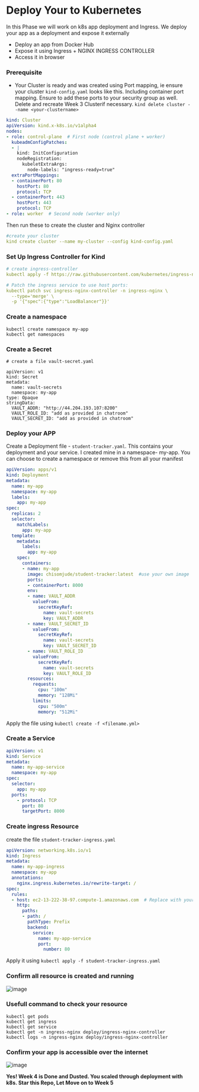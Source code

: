 # Deploy Your to Kubernetes 
In this Phase we will work on k8s app deployment and  Ingress. We deploy your app as a deployment and expose it externally

- Deploy an app from Docker Hub
- Expose it using Ingress + NGINX INGRESS CONTROLLER
- Access it in browser


### Prerequisite
- Your Cluster is ready and was created using Port mapping, ie ensure your cluster `kind-config.yaml` looks like this. Including container port mapping. Ensure to add these ports to your security group as well. Delete and recreate Week 3 Clusterif necessary. `kind delete cluster --name <your-clustername>`

```yml
kind: Cluster
apiVersion: kind.x-k8s.io/v1alpha4
nodes:
- role: control-plane  # First node (control plane + worker)
  kubeadmConfigPatches:
  - |
    kind: InitConfiguration
    nodeRegistration:
      kubeletExtraArgs:
        node-labels: "ingress-ready=true"
  extraPortMappings:
  - containerPort: 80
    hostPort: 80
    protocol: TCP
  - containerPort: 443
    hostPort: 443
    protocol: TCP
- role: worker  # Second node (worker only)
```

Then run these to create the cluster and Nginx controller

```yml
#create your cluster
kind create cluster --name my-cluster --config kind-config.yaml

```


### Set Up Ingress Controller for Kind

```yml
# create ingress-controller
kubectl apply -f https://raw.githubusercontent.com/kubernetes/ingress-nginx/main/deploy/static/provider/kind/deploy.yaml

# Patch the ingress service to use host ports:
kubectl patch svc ingress-nginx-controller -n ingress-nginx \
  --type='merge' \
  -p '{"spec":{"type":"LoadBalancer"}}'

```

### Create a namespace
```
kubectl create namespace my-app
kubectl get namespaces
```

### Create  a Secret

```
# create a file vault-secret.yaml

apiVersion: v1
kind: Secret
metadata:
  name: vault-secrets
  namespace: my-app
type: Opaque
stringData:
  VAULT_ADDR: "http://44.204.193.107:8200"
  VAULT_ROLE_ID: "add as provided in chatroom"
  VAULT_SECRET_ID: "add as provided in chatroom"
```

### Deploy your APP

Create a Deployment file - `student-tracker.yaml`. This contains your deployment and your service. I created mine in  a namespace- my-app. You can choose to create a namespace or remove this from all your manifest

```yml
apiVersion: apps/v1
kind: Deployment
metadata:
  name: my-app
  namespace: my-app
  labels:
    app: my-app
spec:
  replicas: 2
  selector:
    matchLabels:
      app: my-app
  template:
    metadata:
      labels:
        app: my-app
    spec:
      containers:
      - name: my-app
        image: chisomjude/student-tracker:latest  #use your own image
        ports:
        - containerPort: 8000
        env:
        - name: VAULT_ADDR
          valueFrom:
            secretKeyRef:
              name: vault-secrets
              key: VAULT_ADDR
        - name: VAULT_SECRET_ID
          valueFrom:
            secretKeyRef:
              name: vault-secrets
              key: VAULT_SECRET_ID
        - name: VAULT_ROLE_ID
          valueFrom:
            secretKeyRef:
              name: vault-secrets
              key: VAULT_ROLE_ID
        resources:
          requests:
            cpu: "100m"
            memory: "128Mi"
          limits:
            cpu: "500m"
            memory: "512Mi"

```

Apply the file using `kubectl create -f <filename.yml>`



### Create a Service 

```yml
apiVersion: v1
kind: Service
metadata:
  name: my-app-service
  namespace: my-app
spec:
  selector:
    app: my-app
  ports:
    - protocol: TCP
      port: 80
      targetPort: 8000

```

### Create ingress Resource
create the file  `student-tracker-ingress.yaml`

```yml
apiVersion: networking.k8s.io/v1
kind: Ingress
metadata:
  name: my-app-ingress
  namespace: my-app
  annotations:
    nginx.ingress.kubernetes.io/rewrite-target: /
spec:
  rules:
  - host: ec2-13-222-38-97.compute-1.amazonaws.com  # Replace with your EC2's public DNS 
    http:
      paths:
      - path: /
        pathType: Prefix
        backend:
          service:
            name: my-app-service
            port:
              number: 80
```

Apply it using `kubectl apply -f student-tracker-ingress.yaml`


### Confirm all resource is created and running

![image](https://github.com/user-attachments/assets/191d257e-a325-499b-9155-93dcf1f874c5)


### Usefull command to check your resource

```
kubectl get pods
kubectl get ingress
kubectl get service
kubectl get -n ingress-nginx deploy/ingress-nginx-controller
kubectl logs -n ingress-nginx deploy/ingress-nginx-controller

```

### Confirm your app is accessible over the internet

![image](https://github.com/user-attachments/assets/f4a9ebf1-9341-47b2-b883-0e6533514de3)

**Yes! Week 4 is Done and Dusted. You scaled through deployment with k8s. Star this Repo, Let Move on to Week 5**


